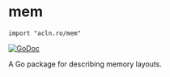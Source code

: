 mem
==========

`import "acln.ro/mem"`

[![GoDoc](https://godoc.org/acln.ro/mem?status.svg)](https://godoc.org/acln.ro/mem)

A Go package for describing memory layouts.
